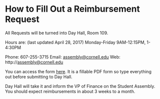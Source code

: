 # How to Fill Out a Reimbursement Request

All Requests will be turned into Day Hall, Room 109.

Hours are: (last updated April 28, 2017)
Monday-Friday
9AM-12:15PM, 1-4:30PM

Phone: 607-255-3715
Email: assembly@cornell.edu
Web: http://assembly@cornell.edu

You can access the form [here](http://assembly.cornell.edu/uploads/Main/20120912_assemblies_reimbursement_request.pdf). It is a fillable PDF form so type everything out before submitting to Day Hall.

Day Hall will take it and inform the VP of Finance on the Student Assembly. You should expect reimbursements in about 3 weeks to a month.
